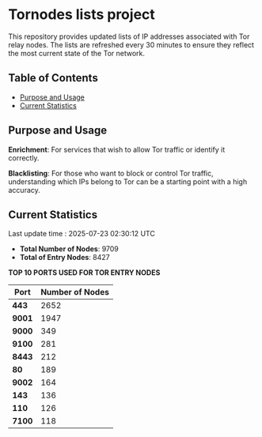# Tornodes lists project

This repository provides updated lists of IP addresses associated with Tor relay nodes. The lists are refreshed every 30 minutes to ensure they reflect the most current state of the Tor network.

## Table of Contents

- [Purpose and Usage](#purpose-and-usage)
- [Current Statistics](#current-statistics)


## Purpose and Usage

**Enrichment**: For services that wish to allow Tor traffic or identify it correctly.

**Blacklisting**: For those who want to block or control Tor traffic, understanding which IPs belong to Tor can be a starting point with a high accuracy.

## Current Statistics

Last update time : 2025-07-23 02:30:12 UTC

- **Total Number of Nodes**: 9709
- **Total of Entry Nodes**: 8427

**TOP 10 PORTS USED FOR TOR ENTRY NODES**

| **Port** | **Number of Nodes** |
|------|-----------------|
| **443**   | 2652  |
| **9001**   | 1947  |
| **9000**   | 349  |
| **9100**   | 281  |
| **8443**   | 212  |
| **80**   | 189  |
| **9002**   | 164  |
| **143**   | 136  |
| **110**   | 126  |
| **7100**   | 118  |

